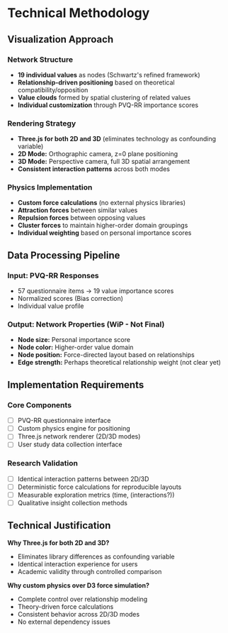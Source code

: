 # Technical Methodology

## Visualization Approach

### Network Structure

- **19 individual values** as nodes (Schwartz's refined framework)
- **Relationship-driven positioning** based on theoretical compatibility/opposition
- **Value clouds** formed by spatial clustering of related values
- **Individual customization** through PVQ-RR importance scores

### Rendering Strategy

- **Three.js for both 2D and 3D** (eliminates technology as confounding variable)
- **2D Mode:** Orthographic camera, z=0 plane positioning
- **3D Mode:** Perspective camera, full 3D spatial arrangement
- **Consistent interaction patterns** across both modes

### Physics Implementation

- **Custom force calculations** (no external physics libraries)
- **Attraction forces** between similar values
- **Repulsion forces** between opposing values
- **Cluster forces** to maintain higher-order domain groupings
- **Individual weighting** based on personal importance scores

## Data Processing Pipeline

### Input: PVQ-RR Responses

- 57 questionnaire items → 19 value importance scores
- Normalized scores (Bias correction)
- Individual value profile

### Output: Network Properties (WiP - Not Final)

- **Node size:** Personal importance score
- **Node color:** Higher-order value domain
- **Node position:** Force-directed layout based on relationships
- **Edge strength:** Perhaps theoretical relationship weight (not clear yet)

## Implementation Requirements

### Core Components

- [ ] PVQ-RR questionnaire interface
- [ ] Custom physics engine for positioning
- [ ] Three.js network renderer (2D/3D modes)
- [ ] User study data collection interface

### Research Validation

- [ ] Identical interaction patterns between 2D/3D
- [ ] Deterministic force calculations for reproducible layouts
- [ ] Measurable exploration metrics (time, (interactions?))
- [ ] Qualitative insight collection methods

## Technical Justification

**Why Three.js for both 2D and 3D?**

- Eliminates library differences as confounding variable
- Identical interaction experience for users
- Academic validity through controlled comparison

**Why custom physics over D3 force simulation?**

- Complete control over relationship modeling
- Theory-driven force calculations
- Consistent behavior across 2D/3D modes
- No external dependency issues

